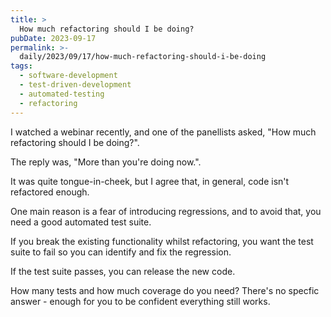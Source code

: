 ```yaml
---
title: >
  How much refactoring should I be doing?
pubDate: 2023-09-17
permalink: >-
  daily/2023/09/17/how-much-refactoring-should-i-be-doing
tags:
  - software-development
  - test-driven-development
  - automated-testing
  - refactoring
---
```


I watched a webinar recently, and one of the panellists asked, "How much refactoring should I be doing?".

The reply was, "More than you're doing now.".

It was quite tongue-in-cheek, but I agree that, in general, code isn't refactored enough.

One main reason is a fear of introducing regressions, and to avoid that, you need a good automated test suite.

If you break the existing functionality whilst refactoring, you want the test suite to fail so you can identify and fix the regression.

If the test suite passes, you can release the new code.

How many tests and how much coverage do you need? There's no specfic answer - enough for you to be confident everything still works.
